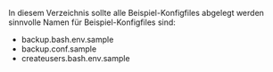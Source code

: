 In diesem Verzeichnis sollte alle Beispiel-Konfigfiles abgelegt werden
sinnvolle Namen für Beispiel-Konfigfiles sind:

* backup.bash.env.sample
* backup.conf.sample
* createusers.bash.env.sample
